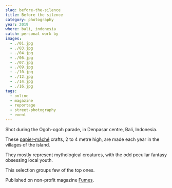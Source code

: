 ```yaml
---
slag: before-the-silence
title: Before the silence
category: photography
year: 2019
where: bali, indonesia
catch: personal work by
images:
  - ./01.jpg
  - ./03.jpg
  - ./04.jpg
  - ./06.jpg
  - ./07.jpg
  - ./09.jpg
  - ./10.jpg
  - ./12.jpg
  - ./14.jpg
  - ./16.jpg
tags:
  - online
  - magazine
  - reportage
  - street-photography
  - event
---
```


Shot during the Ogoh-ogoh parade,
in Denpasar centre,
Bali,
Indonesia.

These [papier-mâché](https://en.wikipedia.org/wiki/Papier-m%C3%A2ch%C3%A9) crafts,
2 to 4 metre high,
are made each year in the villages of the island.

They mostly represent mythological creatures,
with the odd peculiar fantasy obsessing local youth.

This selection groups few of the top ones.

Published on non-profit magazine [Fumes](https://fumes.junglestar.org/photo-journalism/before-the-silence/).
